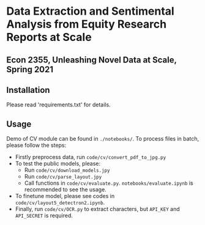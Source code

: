 # Data Extraction and Sentimental Analysis from Equity Research Reports at Scale

## Econ 2355, Unleashing Novel Data at Scale, Spring 2021

## Installation
Please read 'requirements.txt' for details. 

## Usage
Demo of CV module can be found in `./notebooks/`. To process files in batch, please follow the steps:

* Firstly preprocess data, run `code/cv/convert_pdf_to_jpg.py`
* To test the public models, please:
    * Run `code/cv/download_models.jpy`
    * Run `code/cv/parse_layout.jpy`
    * Call functions in `code/cv/evaluate.py`. `notebooks/evaluate.ipynb` is recommended to see the usage.
* To finetune model, please see codes in `code/cv/layout5_detectron2.ipynb`.
* Finally, run `code/cv/OCR.py` to extract characters, but `API_KEY` and `API_SECRET` is required.
